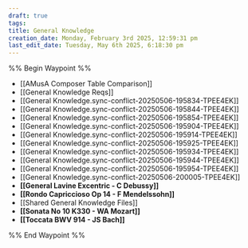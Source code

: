 ```yaml
---
draft: true
tags: 
title: General Knowledge
creation_date: Monday, February 3rd 2025, 12:59:31 pm
last_edit_date: Tuesday, May 6th 2025, 6:18:30 pm
---
```


%% Begin Waypoint %%
- [[AMusA Composer Table Comparison]]
- [[General Knowledge Reqs]]
- [[General Knowledge.sync-conflict-20250506-195834-TPEE4EK]]
- [[General Knowledge.sync-conflict-20250506-195844-TPEE4EK]]
- [[General Knowledge.sync-conflict-20250506-195854-TPEE4EK]]
- [[General Knowledge.sync-conflict-20250506-195904-TPEE4EK]]
- [[General Knowledge.sync-conflict-20250506-195914-TPEE4EK]]
- [[General Knowledge.sync-conflict-20250506-195925-TPEE4EK]]
- [[General Knowledge.sync-conflict-20250506-195934-TPEE4EK]]
- [[General Knowledge.sync-conflict-20250506-195944-TPEE4EK]]
- [[General Knowledge.sync-conflict-20250506-195954-TPEE4EK]]
- [[General Knowledge.sync-conflict-20250506-200005-TPEE4EK]]
- **[[General Lavine Excentric - C Debussy]]**
- **[[Rondo Capriccioso Op 14 - F Mendelssohn]]**
- [[Shared General Knowledge Files]]
- **[[Sonata No 10 K330 - WA Mozart]]**
- **[[Toccata BWV 914 - JS Bach]]**

%% End Waypoint %%
